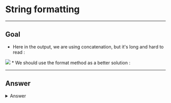 # String formatting

---

## Goal
* Here in the output, we are using concatenation, but it's long and hard to read :
<img src="https://i.imgur.com/1zEhXQ8.png">
* We should use the format method as a better solution :

---

## Answer
<details><summary>Answer</summary>True</details>
